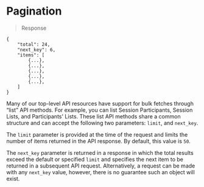# Pagination

> Response

```
{
    "total": 24,
    "next_key": 6,
    "items": [
        {...},
        {...},
        {...},
        {...},
        {...},
    ]
}
```
Many of our top-level API resources have support for bulk fetches through “list” API methods. For example, you can list Session Participants, Session Lists, and Participants' Lists. These list API methods share a common structure and can accept the following two parameters: `limit`, and `next_key`.

The `limit` parameter is provided at the time of the request and limits the number of items returned in the API response. By default, this value is `50`.

The `next_key` parameter is returned in a response in which the total results exceed the default or specified `limit` and specifies the next item to be returned in a subsequent API request. Alternatively, a request can be made with any `next_key` value, however, there is no guarantee such an object will exist.